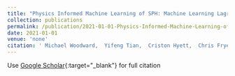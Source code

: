 ```yaml
---
title: "Physics Informed Machine Learning of SPH: Machine Learning Lagrangian Turbulence"
collection: publications
permalink: /publication/2021-01-01-Physics-Informed-Machine-Learning-of-SPH-Machine-Learning-Lagrangian-Turbulence
date: 2021-01-01
venue: 'none'
citation: ' Michael Woodward,  Yifeng Tian,  Criston Hyett,  Chris Fryer,  Daniel Livescu,  Mikhail Stepanov,  Michael Chertkov, &quot;Physics Informed Machine Learning of SPH: Machine Learning Lagrangian Turbulence.&quot; none, 2021.'
---
```

Use [Google Scholar](https://scholar.google.com/scholar?q=Physics+Informed+Machine+Learning+of+SPH:+Machine+Learning+Lagrangian+Turbulence){:target="_blank"} for full citation